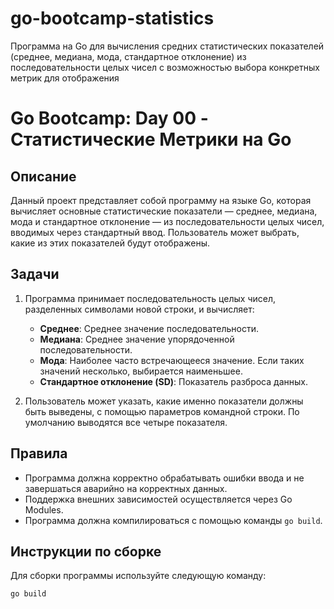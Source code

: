 # go-bootcamp-statistics
Программа на Go для вычисления средних статистических показателей (среднее, медиана, мода, стандартное отклонение) из последовательности целых чисел с возможностью выбора конкретных метрик для отображения

# Go Bootcamp: Day 00 - Статистические Метрики на Go

## Описание

Данный проект представляет собой программу на языке Go, которая вычисляет основные статистические показатели — среднее, медиана, мода и стандартное отклонение — из последовательности целых чисел, вводимых через стандартный ввод. Пользователь может выбрать, какие из этих показателей будут отображены.

## Задачи

1. Программа принимает последовательность целых чисел, разделенных символами новой строки, и вычисляет:
   - **Среднее**: Среднее значение последовательности.
   - **Медиана**: Среднее значение упорядоченной последовательности.
   - **Мода**: Наиболее часто встречающееся значение. Если таких значений несколько, выбирается наименьшее.
   - **Стандартное отклонение (SD)**: Показатель разброса данных.

2. Пользователь может указать, какие именно показатели должны быть выведены, с помощью параметров командной строки. По умолчанию выводятся все четыре показателя.

## Правила

- Программа должна корректно обрабатывать ошибки ввода и не завершаться аварийно на корректных данных.
- Поддержка внешних зависимостей осуществляется через Go Modules.
- Программа должна компилироваться с помощью команды `go build`.

## Инструкции по сборке

Для сборки программы используйте следующую команду:

```bash
go build